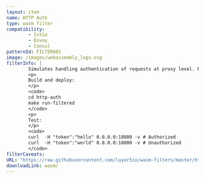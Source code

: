 ```yaml
---
layout: item
name: HTTP Auth
type: wasm filter
compatibility:
        - Istio
        - Envoy
        - Consul
patternId: FILTER001
image: /images/webassembly_logo.svg
filterInfo: |
        Simulates handling authentication of requests at proxy level. Requests with a header `token` with value `hello` are accepted as authorized while the rest unauthorized. The actual authentication is handled by the Upstream server. Whenever the proxy recieves a request it extracts the `token` header and makes a request to the Upstream server which validates the token and returns a response.
        <p>
        Build and deploy:
        </p>
        <code>
        cd http-auth
        make run-filtered
        </code>
        <p>
        Test:
        </p>
        <code>
        curl  -H "token":"hello" 0.0.0.0:18000 -v # Authorized
        curl  -H "token":"world" 0.0.0.0:18000 -v # Unauthorized
        </code>
filterCaveats: 
URL: "https://raw.githubusercontent.com/layer5io/wasm-filters/master/http-auth/src/lib.rs"
downloadLink: wasm/
---
```

